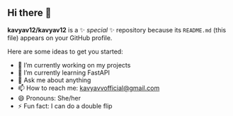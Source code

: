 ## Hi there 👋


**kavyav12/kavyav12** is a ✨ _special_ ✨ repository because its `README.md` (this file) appears on your GitHub profile.

Here are some ideas to get you started:

- 🔭 I’m currently working on my projects
- 🌱 I’m currently learning FastAPI
- 💬 Ask me about anything
- 📫 How to reach me: kavyavvofficial@gmail.com
- 😄 Pronouns: She/her
- ⚡ Fun fact: I can do a double flip

